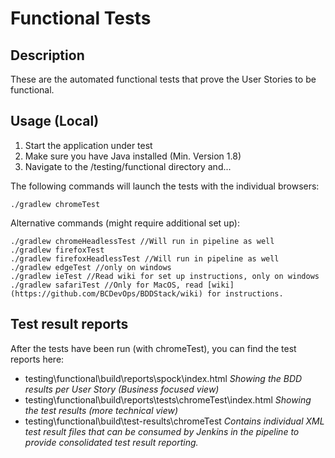 # Functional Tests

## Description

These are the automated functional tests that prove the User Stories to be functional.

## Usage (Local)

1. Start the application under test
2. Make sure you have Java installed (Min. Version 1.8)
3. Navigate to the /testing/functional directory and...

The following commands will launch the tests with the individual browsers:

    ./gradlew chromeTest

Alternative commands (might require additional set up):

    ./gradlew chromeHeadlessTest //Will run in pipeline as well
    ./gradlew firefoxTest
    ./gradlew firefoxHeadlessTest //Will run in pipeline as well
    ./gradlew edgeTest //only on windows
    ./gradlew ieTest //Read wiki for set up instructions, only on windows
    ./gradlew safariTest //Only for MacOS, read [wiki](https://github.com/BCDevOps/BDDStack/wiki) for instructions.

## Test result reports

After the tests have been run (with chromeTest), you can find the test reports here:

- testing\functional\build\reports\spock\index.html _Showing the BDD results per User Story (Business focused view)_
- testing\functional\build\reports\tests\chromeTest\index.html _Showing the test results (more technical view)_
- testing\functional\build\test-results\chromeTest _Contains individual XML test result files that can be consumed by Jenkins in the pipeline to provide consolidated test result reporting._
